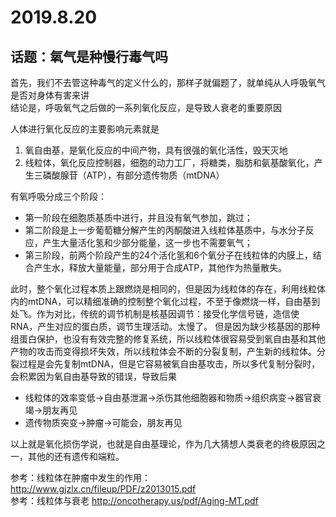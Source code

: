# 2019.8.20
## 话题：氧气是种慢行毒气吗
首先，我们不去管这种毒气的定义什么的，那样子就偏题了，就单纯从人呼吸氧气是否对身体有害来讲  
结论是，呼吸氧气之后做的一系列氧化反应，是导致人衰老的重要原因

人体进行氧化反应的主要影响元素就是
1. 氧自由基，是氧化反应的中间产物，具有很强的氧化活性，毁天灭地
2. 线粒体，氧化反应控制器，细胞的动力工厂，将糖类，脂肪和氨基酸氧化，产生三磷酸腺苷（ATP），有部分遗传物质（mtDNA）


有氧呼吸分成三个阶段：
* 第一阶段在细胞质基质中进行，并且没有氧气参加，跳过；
* 第二阶段是上一步葡萄糖分解产生的丙酮酸进入线粒体基质中，与水分子反应，产生大量活化氢和少部分能量，这一步也不需要氧气；
* 第三阶段，前两个阶段产生的24个活化氢和6个氧分子在线粒体的内膜上，结合产生水，释放大量能量，部分用于合成ATP，其他作为热量散失。  

此时，整个氧化过程本质上跟燃烧是相同的，但是因为线粒体的存在，利用线粒体内的mtDNA，可以精细准确的控制整个氧化过程，不至于像燃烧一样，自由基到处飞。作为对比，传统的调节机制是核基因调节：接受化学信号链，造信使RNA，产生对应的蛋白质，调节生理活动。太慢了。
但是因为缺少核基因的那种组蛋白保护，也没有有效完整的修复系统，所以线粒体很容易受到氧自由基和其他产物的攻击而变得损坏失效，所以线粒体会不断的分裂复制，产生新的线粒体。分裂过程是会先复制mtDNA，但是它容易被氧自由基攻击，所以多代复制分裂时，会积累因为氧自由基导致的错误，导致后果
* 线粒体的效率变低->自由基泄漏->杀伤其他细胞器和物质->组织病变->器官衰竭->朋友再见
* 遗传物质突变->肿瘤->可能会，朋友再见


以上就是氧化损伤学说，也就是自由基理论，作为几大猜想人类衰老的终极原因之一，其他的还有遗传和端粒。

参考：线粒体在肿瘤中发生的作用：http://www.gjzlx.cn/fileup/PDF/z2013015.pdf  
参考：线粒体与衰老 http://oncotherapy.us/pdf/Aging-MT.pdf